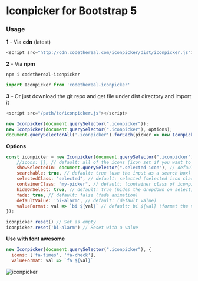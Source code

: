 # Iconpicker for Bootstrap 5

### Usage

**1** - Via **cdn** (latest)

```js
<script src="http://cdn.codethereal.com/iconpicker/dist/iconpicker.js"></script>
```

**2** - Via **npm**

```
npm i codethereal-iconpicker
```

```js
import Iconpicker from 'codethereal-iconpicker'
```

**3** - Or just download the git repo and get file under dist directory and import it

```js
<script src="/path/to/iconpicker.js"></script>
```


```js
new Iconpicker(document.querySelector(".iconpicker"));
new Iconpicker(document.querySelector(".iconpicker"), options);
document.querySelectorAll('.iconpicker').forEach(picker => new Iconpicker(picker))
```


**Options**
```js
const iconpicker = new Iconpicker(document.querySelector(".iconpicker"), {
    //icons: [], // default: all of the icons (icon set if you want to use only some of them)
    showSelectedIn: document.querySelector(".selected-icon"), // default: none (element to show selected icon)
    searchable: true, // default: true (use the input as a search box)
    selectedClass: "selected", // default: selected (selected icon class)
    containerClass: "my-picker", // default: (container class of iconpicker)
    hideOnSelect: true, // default: true (hides the dropdown on select)
    fade: true, // default: false (fade animation)
    defaultValue: 'bi-alarm', // default: (default value)
    valueFormat: val => `bi ${val}` // default: bi ${val} (format the value instead of prefix in previous versions)
});

iconpicker.reset() // Set as empty
iconpicker.reset('bi-alarm') // Reset with a value
```

**Use with font awesome**
```js
new Iconpicker(document.querySelector(".iconpicker"), {
  icons: ['fa-times', 'fa-check'],
  valueFormat: val => `fa ${val}`
```

![iconpicker](http://cdn.codethereal.com/iconpicker/demo.png)
